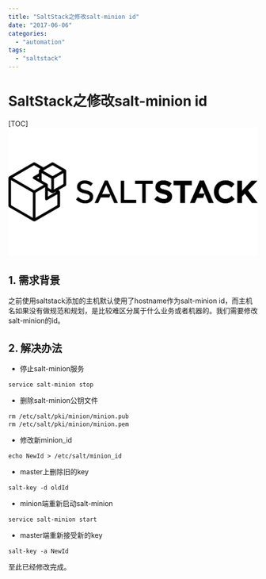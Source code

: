 ```yaml
---
title: "SaltStack之修改salt-minion id"
date: "2017-06-06"
categories: 
  - "automation"
tags: 
  - "saltstack"
---
```


# SaltStack之修改salt-minion id

\[TOC\] ![](images/saltstack_logo.png)

## 1\. 需求背景

之前使用saltstack添加的主机默认使用了hostname作为salt-minion id，而主机名如果没有做规范和规划，是比较难区分属于什么业务或者机器的。我们需要修改salt-minion的id。

## 2\. 解决办法

- 停止salt-minion服务

```
service salt-minion stop
```

- 删除salt-minion公钥文件

```
rm /etc/salt/pki/minion/minion.pub
rm /etc/salt/pki/minion/minion.pem
```

- 修改新minion\_id

```
echo NewId > /etc/salt/minion_id
```

- master上删除旧的key

```
salt-key -d oldId
```

- minion端重新启动salt-minion

```
service salt-minion start
```

- master端重新接受新的key

```
salt-key -a NewId
```

至此已经修改完成。
